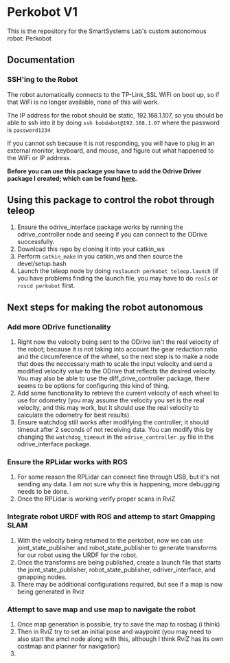 # Perkobot V1

This is the repository for the SmartSystems Lab's custom autonomous robot: Perkobot

## Documentation

### SSH'ing to the Robot
The robot automatically connects to the TP-Link_SSL WiFi on boot up, so if that WiFi is no longer available, none of this will work.

The IP address for the robot should be static, 192.168.1.107, so you should be able to ssh into it by doing ```ssh bobdabot@192.168.1.07``` where the password is ```password1234```

If you cannot ssh because it is not responding, you will have to plug in an external monitor, keyboard, and mouse, and figure out what happened to the WiFi or IP address.

**Before you can use this package you have to add the Odrive Driver package I created; which can be found [here](https://github.com/NicoPowers/odrive_interface).**

## Using this package to control the robot through teleop

1. Ensure the odrive_interface package works by running the odrive_controller node and seeing if you can connect to the ODrive successfully.
2. Download this repo by cloning it into your catkin_ws
3. Perform ```catkin_make``` in you catkin_ws and then source the devel/setup.bash
4. Launch the teleop node by doing ```roslaunch perkobot teleop.launch``` (if you have problems finding the launch file, you may have to do ```rosls``` or ```roscd perkobot``` first.

## Next steps for making the robot autonomous

### Add more ODrive functionality

1. Right now the velocity being sent to the ODrive isn't the real velocity of the robot; because it is not taking into account the gear reduction ratio and the circumference of the wheel, so the next step is to make a node that does the neccessary math to scale the input velocity and send a modified velocity value to the ODrive that reflects the desired velocity. You may also be able to use the diff_drive_controller package, there seems to be options for configuring this kind of thing.
2. Add some functionality to retrieve the current velocity of each wheel to use for odometry (you may assume the velocity you set is the real velocity, and this may work, but it should use the real velocity to calculate the odometry for best results)
3. Ensure watchdog still works after modifying the controller; it should timeout after 2 seconds of not receiving data. You can modify this by changing the ```watchdog_timeout``` in the ```odrive_controller.py``` file in the odrive_interface package.

### Ensure the RPLidar works with ROS
1. For some reason the RPLidar can connect fine through USB, but it's not sending any data. I am not sure why this is happening, more debugging needs to be done.
2. Once the RPLidar is working verify proper scans in RviZ

### Integrate robot URDF with ROS and attemp to start Gmapping SLAM
1. With the velocity being returned to the perkobot, now we can use joint_state_publisher and robot_state_publisher to generate transforms for our robot using the URDF for the robot.
2. Once the transforms are being published, create a launch file that starts the joint_state_publisher, robot_state_publisher, odriver_interface, and gmapping nodes.
3. There may be additional configurations required, but see if a map is now being generated in Rviz

### Attempt to save map and use map to navigate the robot
1. Once map generation is possible, try to save the map to rosbag (i think)
2. Then in RviZ try to set an initial pose and waypoint (you may need to also start the amcl node along with this, although I think RviZ has its own costmap and planner for navigation)
3. 
